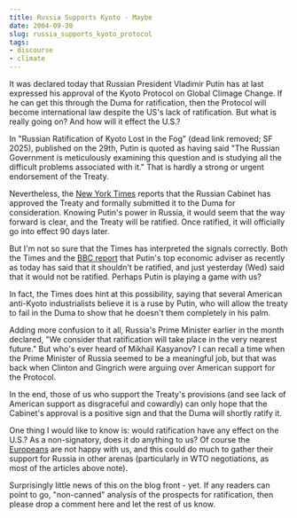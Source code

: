 ```yaml
---
title: Russia Supports Kyoto - Maybe
date: 2004-09-30
slug: russia_supports_kyoto_protocol
tags:
- discourse
- climate
---
```


It was declared today that Russian President Vladimir Putin has at last
expressed his approval of the Kyoto Protocol on Global Climage Change. If he can
get this through the Duma for ratification, then the Protocol will become
international law despite the US's lack of ratification. But what is really
going on? And how will it effect the U.S.?

<!-- truncate -->

In "Russian Ratification of Kyoto Lost in the Fog" (dead link removed; SF 2025),
published on the 29th, Putin is quoted as having said "The Russian Government is
meticulously examining this question and is studying all the difficult problems
associated with it." That is hardly a strong or urgent endorsement of  the
Treaty.

Nevertheless, the [New York
Times](https://www.nytimes.com/2004/10/01/international/europe/01russia.html?hp)
reports that the Russian Cabinet has approved the Treaty and formally submitted
it to the Duma for consideration. Knowing Putin's power in Russia, it would seem
that the way forward is clear, and the Treaty will be ratified. Once ratified,
it will officially go into effect 90 days later.

But I'm not so sure that the Times has interpreted the signals correctly. Both
the Times and the [BBC report](https://news.bbc.co.uk/2/hi/science/nature/3152424.stm) that
Putin's top economic adviser as recently as today has said that it shouldn't be
ratified, and just yesterday (Wed) said that it would not be ratified. Perhaps
Putin is playing a game with us?

In fact, the Times does hint at this possibility, saying that several American
anti-Kyoto industrialists believe it is a ruse by Putin, who will allow the
treaty to fail in the Duma to show that he doesn't them completely in his palm.

Adding more confusion to it all, Russia's Prime Minister earlier in the month
declared, "We consider that ratification will take place in the very nearest
future." But who's ever heard of Mikhail Kasyanov? I can recall a time when the
Prime Minister of Russia seemed to be a meaningful job, but that was back when
Clinton and Gingrich were arguing over American support for the Protocol.

In the end, those of us who support the Treaty's provisions (and see lack of
American support as disgraceful and cowardly) can only hope that the Cabinet's
approval is a positive sign and that the Duma will shortly ratify it.

One thing I would like to know is: would ratification have any effect on the
U.S.? As a non-signatory, does it do anything to us? Of course the [Europeans](https://www.terradaily.com/2004/040930164209.dm9a5r58.html)
are not happy with us, and this could do much to gather their support for Russia
in other arenas (particularly in WTO negotiations, as most of the articles above
note).

Surprisingly little news of this on the blog front - yet. If any readers can
point to go, "non-canned" analysis of the prospects for ratification, then
please drop a comment here and let the rest of us know.
